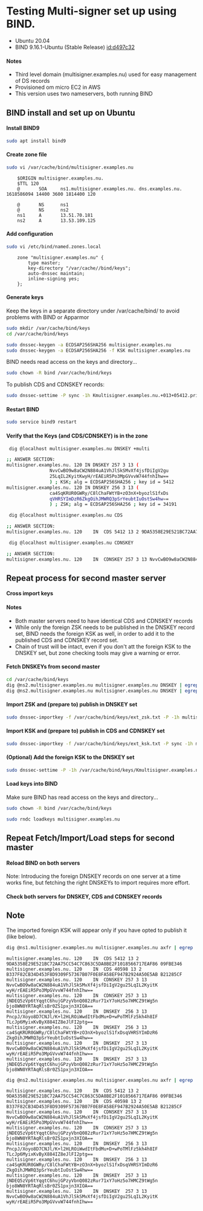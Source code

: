 # Testing Multi-signer set up using BIND.

* Ubuntu 20.04
* BIND 9.16.1-Ubuntu (Stable Release) <id:d497c32>

#### Notes
* Third level domain (multisigner.examples.nu) used for easy management of DS records
* Provisioned om micro EC2 in AWS
* This version uses two nameservers, both running BIND


## BIND install and set up on Ubuntu

#### Install BIND9
```bash
sudo apt install bind9
```

#### Create zone file
```bash
sudo vi /var/cache/bind/multisigner.examples.nu
```
```
	$ORIGIN multisigner.examples.nu.
	$TTL 120
	@       SOA     ns1.multisigner.examples.nu. dns.examples.nu. 1618586094 14400 3600 1814400 120

	@       NS      ns1
	@       NS      ns2
	ns1     A       13.51.70.181
	ns2     A       13.53.109.125
```

#### Add configuration
```bash
sudo vi /etc/bind/named.zones.local
```
```
	zone "multisigner.examples.nu" {
	    type master;
        key-directory "/var/cache//bind/keys";
        auto-dnssec maintain;
        inline-signing yes;
	};
```

#### Generate keys
Keep the keys in a separate directory under /var/cache/bind/ to avoid problems with BIND or Apparmor
```bash
sudo mkdir /var/cache/bind/keys
cd /var/cache/bind/keys
```
```bash
sudo dnssec-keygen -a ECDSAP256SHA256 multisigner.examples.nu
sudo dnssec-keygen -a ECDSAP256SHA256 -f KSK multisigner.examples.nu
```
BIND needs read access on the keys and directory...
```bash
sudo chown -R bind /var/cache/bind/keys
```
To publish CDS and CDNSKEY records:
```bash
sudo dnssec-settime -P sync -1h Kmultisigner.examples.nu.+013+05412.private
```

#### Restart BIND
```bash
sudo service bind9 restart
```

#### Verify that the Keys (and CDS/CDNSKEY) is in the zone
```bash
 dig @localhost multisigner.examples.nu DNSKEY +multi
```
``` bash
;; ANSWER SECTION:
multisigner.examples.nu. 120 IN	DNSKEY 257 3 13 (
				NvvCwBO9w8aCW2N884uA1VhJlSkSMvXf4jsfDiIgV2gu
				25LqIL2KyitKwyH/rEAEiR5Po3MpGVvvW744fnhIhw==
				) ; KSK; alg = ECDSAP256SHA256 ; key id = 5412
multisigner.examples.nu. 120 IN	DNSKEY 256 3 13 (
				ca4SqKRUR0GWRy/C8lChaFWtYB+zO3nX+byozlS1fxDs
				qVHRSYImDzR6ZkgOihJMWRQ3pSrYeubtIuOstSw4hw==
				) ; ZSK; alg = ECDSAP256SHA256 ; key id = 34191
```
```bash
 dig @localhost multisigner.examples.nu CDS
```
```bash
;; ANSWER SECTION:
multisigner.examples.nu. 120	IN	CDS	5412 13 2 9DA5358E29E521BC72AA75CC54C7C863C5DA8BE2F1018566717EAF86 09FBE346
```
```bash
 dig @localhost multisigner.examples.nu CDNSKEY
```
```bash
;; ANSWER SECTION:
multisigner.examples.nu. 120	IN	CDNSKEY	257 3 13 NvvCwBO9w8aCW2N884uA1VhJlSkSMvXf4jsfDiIgV2gu25LqIL2KyitK wyH/rEAEiR5Po3MpGVvvW744fnhIhw==
```


## Repeat process for second master server


#### Cross import keys

#### Notes
* Both master servers need to have identical CDS and CDNSKEY records
* While only the foreign ZSK needs to be published in the DNSKEY record set, BIND needs the foreign KSK as well, in order to add it to the published CDS and CDNSKEY record set.
* Chain of trust will be intact, even if you don't att the foreign KSK to the DNSKEY set, but zone checking tools may give a warning or error.

#### Fetch DNSKEYs from second master

```bash
cd /var/cache/bind/keys
dig @ns2.multisigner.examples.nu multisigner.examples.nu DNSKEY | egrep 'DNSKEY\s+257' > ext_ksk.txt
dig @ns2.multisigner.examples.nu multisigner.examples.nu DNSKEY | egrep 'DNSKEY\s+256' > ext_zsk.txt
```

#### Import ZSK and (prepare to) publish in DNSKEY set
```bash
sudo dnssec-importkey -f /var/cache/bind/keys/ext_zsk.txt -P -1h multisigner.examples.nu
```

#### Import KSK and (prepare to) publish in CDS and CDNSKEY set
```bash
sudo dnssec-importkey -f /var/cache/bind/keys/ext_ksk.txt -P sync -1h multisigner.examples.nu
```

#### (Optional) Add the foreign KSK to the DNSKEY set
```bash
sudo dnssec-settime -P -1h /var/cache/bind/keys/Kmultisigner.examples.nu.+013+40598.private
```

#### Load keys into BIND
Make sure BIND has read access on the keys and directory...
```bash
sudo chown -R bind /var/cache/bind/keys
```
```bash
sudo rndc loadkeys multisigner.examples.nu
```

## Repeat Fetch/Import/Load steps for second master


#### Reload BIND on both servers
Note: Introducing the foreign DNSKEY records on one server at a time works fine, but fetching the right DNSKEYs to import requires more effort.

#### Check both servers for DNSKEY, CDS and CDNSKEY records

## Note
The imported foreign KSK will appear only if you have opted to publish it (like below).

```bash
dig @ns1.multisigner.examples.nu multisigner.examples.nu axfr | egrep 'IN\s+(CDS|[C]?DNSKEY)'
```
```
multisigner.examples.nu. 120	IN	CDS	5412 13 2 9DA5358E29E521BC72AA75CC54C7C863C5DA8BE2F1018566717EAF86 09FBE346
multisigner.examples.nu. 120	IN	CDS	40598 13 2 B337F82CB34D453F8D9309F57367B07F0E8FA58EF947B2924A50E5AB B21285CF
multisigner.examples.nu. 120	IN	CDNSKEY	257 3 13 NvvCwBO9w8aCW2N884uA1VhJlSkSMvXf4jsfDiIgV2gu25LqIL2KyitK wyH/rEAEiR5Po3MpGVvvW744fnhIhw==
multisigner.examples.nu. 120	IN	CDNSKEY	257 3 13 jNDEQ5zVp6tYqqtC6hujGPzyVbnQ082zRur71xY7oHz5o7HMCZ9tWg5n bjo8WN0YRTAqRlsBr0ZS1pxjn3XIOA==
multisigner.examples.nu. 120	IN	DNSKEY	256 3 13 PncpJ/Xoyo8D7CNJl/K+l2HLROiWwdItFbdMu+D+wPoTMlFz5kh4h8IF TLcJp6MyixKvByX884IZ8eJlFI2ptg==
multisigner.examples.nu. 120	IN	DNSKEY	256 3 13 ca4SqKRUR0GWRy/C8lChaFWtYB+zO3nX+byozlS1fxDsqVHRSYImDzR6 ZkgOihJMWRQ3pSrYeubtIuOstSw4hw==
multisigner.examples.nu. 120	IN	DNSKEY	257 3 13 NvvCwBO9w8aCW2N884uA1VhJlSkSMvXf4jsfDiIgV2gu25LqIL2KyitK wyH/rEAEiR5Po3MpGVvvW744fnhIhw==
multisigner.examples.nu. 120	IN	DNSKEY	257 3 13 jNDEQ5zVp6tYqqtC6hujGPzyVbnQ082zRur71xY7oHz5o7HMCZ9tWg5n bjo8WN0YRTAqRlsBr0ZS1pxjn3XIOA==
```

```bash
dig @ns2.multisigner.examples.nu multisigner.examples.nu axfr | egrep 'IN\s+(CDS|[C]?DNSKEY)'
```
```
multisigner.examples.nu. 120	IN	CDS	5412 13 2 9DA5358E29E521BC72AA75CC54C7C863C5DA8BE2F1018566717EAF86 09FBE346
multisigner.examples.nu. 120	IN	CDS	40598 13 2 B337F82CB34D453F8D9309F57367B07F0E8FA58EF947B2924A50E5AB B21285CF
multisigner.examples.nu. 120	IN	CDNSKEY	257 3 13 NvvCwBO9w8aCW2N884uA1VhJlSkSMvXf4jsfDiIgV2gu25LqIL2KyitK wyH/rEAEiR5Po3MpGVvvW744fnhIhw==
multisigner.examples.nu. 120	IN	CDNSKEY	257 3 13 jNDEQ5zVp6tYqqtC6hujGPzyVbnQ082zRur71xY7oHz5o7HMCZ9tWg5n bjo8WN0YRTAqRlsBr0ZS1pxjn3XIOA==
multisigner.examples.nu. 120	IN	DNSKEY	256 3 13 PncpJ/Xoyo8D7CNJl/K+l2HLROiWwdItFbdMu+D+wPoTMlFz5kh4h8IF TLcJp6MyixKvByX884IZ8eJlFI2ptg==
multisigner.examples.nu. 120	IN	DNSKEY	256 3 13 ca4SqKRUR0GWRy/C8lChaFWtYB+zO3nX+byozlS1fxDsqVHRSYImDzR6 ZkgOihJMWRQ3pSrYeubtIuOstSw4hw==
multisigner.examples.nu. 120	IN	DNSKEY	257 3 13 jNDEQ5zVp6tYqqtC6hujGPzyVbnQ082zRur71xY7oHz5o7HMCZ9tWg5n bjo8WN0YRTAqRlsBr0ZS1pxjn3XIOA==
multisigner.examples.nu. 120	IN	DNSKEY	257 3 13 NvvCwBO9w8aCW2N884uA1VhJlSkSMvXf4jsfDiIgV2gu25LqIL2KyitK wyH/rEAEiR5Po3MpGVvvW744fnhIhw==
```



